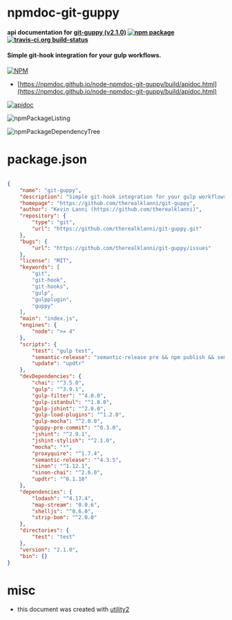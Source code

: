 # npmdoc-git-guppy

#### api documentation for  [git-guppy (v2.1.0)](https://github.com/therealklanni/git-guppy)  [![npm package](https://img.shields.io/npm/v/npmdoc-git-guppy.svg?style=flat-square)](https://www.npmjs.org/package/npmdoc-git-guppy) [![travis-ci.org build-status](https://api.travis-ci.org/npmdoc/node-npmdoc-git-guppy.svg)](https://travis-ci.org/npmdoc/node-npmdoc-git-guppy)

#### Simple git-hook integration for your gulp workflows.

[![NPM](https://nodei.co/npm/git-guppy.png?downloads=true&downloadRank=true&stars=true)](https://www.npmjs.com/package/git-guppy)

- [https://npmdoc.github.io/node-npmdoc-git-guppy/build/apidoc.html](https://npmdoc.github.io/node-npmdoc-git-guppy/build/apidoc.html)

[![apidoc](https://npmdoc.github.io/node-npmdoc-git-guppy/build/screenCapture.buildCi.browser.%252Ftmp%252Fbuild%252Fapidoc.html.png)](https://npmdoc.github.io/node-npmdoc-git-guppy/build/apidoc.html)

![npmPackageListing](https://npmdoc.github.io/node-npmdoc-git-guppy/build/screenCapture.npmPackageListing.svg)

![npmPackageDependencyTree](https://npmdoc.github.io/node-npmdoc-git-guppy/build/screenCapture.npmPackageDependencyTree.svg)



# package.json

```json

{
    "name": "git-guppy",
    "description": "Simple git-hook integration for your gulp workflows.",
    "homepage": "https://github.com/therealklanni/git-guppy",
    "author": "Kevin Lanni (https://github.com/therealklanni)",
    "repository": {
        "type": "git",
        "url": "https://github.com/therealklanni/git-guppy.git"
    },
    "bugs": {
        "url": "https://github.com/therealklanni/git-guppy/issues"
    },
    "license": "MIT",
    "keywords": [
        "git",
        "git-hook",
        "git-hooks",
        "gulp",
        "gulpplugin",
        "guppy"
    ],
    "main": "index.js",
    "engines": {
        "node": ">= 4"
    },
    "scripts": {
        "test": "gulp test",
        "semantic-release": "semantic-release pre && npm publish && semantic-release post",
        "update": "updtr"
    },
    "devDependencies": {
        "chai": "^3.5.0",
        "gulp": "^3.9.1",
        "gulp-filter": "^4.0.0",
        "gulp-istanbul": "^1.0.0",
        "gulp-jshint": "^2.0.0",
        "gulp-load-plugins": "^1.2.0",
        "gulp-mocha": "^2.0.0",
        "guppy-pre-commit": "^0.3.0",
        "jshint": "^2.9.1",
        "jshint-stylish": "^2.1.0",
        "mocha": "*",
        "proxyquire": "^1.7.4",
        "semantic-release": "^4.3.5",
        "sinon": "^1.12.1",
        "sinon-chai": "^2.6.0",
        "updtr": "^0.1.10"
    },
    "dependencies": {
        "lodash": "^4.17.4",
        "map-stream": "0.0.6",
        "shelljs": "^0.6.0",
        "strip-bom": "^2.0.0"
    },
    "directories": {
        "test": "test"
    },
    "version": "2.1.0",
    "bin": {}
}
```



# misc
- this document was created with [utility2](https://github.com/kaizhu256/node-utility2)
